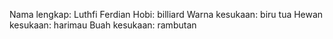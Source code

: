 Nama lengkap: Luthfi Ferdian
Hobi: billiard
Warna kesukaan: biru tua
Hewan kesukaan: harimau
Buah kesukaan: rambutan